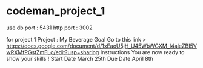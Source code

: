 # codeman_project_1

use db port : 5431
http port : 3002

for project 1
Project : My Beverage
Goal
Go to this link > https://docs.google.com/document/d/1xEaoU5jH_U45WbWGXM_l4aleZBI5VwRXMfPGstZmFLo/edit?usp=sharing
Instructions
You are now ready to show your skills !
Start Date
March 25th
Due Date
April 8th
